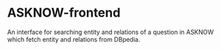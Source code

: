 # ASKNOW-frontend
An interface for searching entity and relations of a question in ASKNOW which fetch entity and relations from DBpedia.
